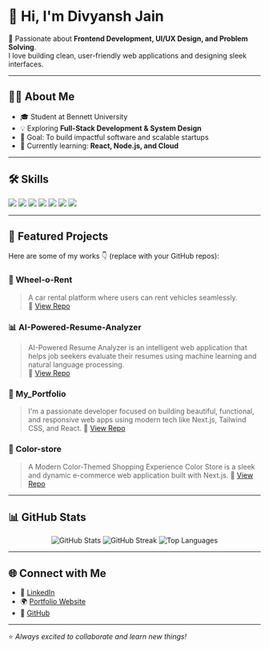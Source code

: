 # 👋 Hi, I'm Divyansh Jain  

🚀 Passionate about **Frontend Development, UI/UX Design, and Problem Solving**.  
I love building clean, user-friendly web applications and designing sleek interfaces.  

---

## 🧑‍💻 About Me  
- 🎓 Student at Bennett University  
- 💡 Exploring **Full-Stack Development & System Design**  
- 🎯 Goal: To build impactful software and scalable startups  
- 🌱 Currently learning: **React, Node.js, and Cloud**  

---

## 🛠️ Skills  
<p>
  <img src="https://img.shields.io/badge/-C++-00599C?style=for-the-badge&logo=cplusplus&logoColor=white" />
  <img src="https://img.shields.io/badge/-Python-3776AB?style=for-the-badge&logo=python&logoColor=white" />
  <img src="https://img.shields.io/badge/-MySQL-4479A1?style=for-the-badge&logo=mysql&logoColor=white" />
  <img src="https://img.shields.io/badge/-JavaScript-F7DF1E?style=for-the-badge&logo=javascript&logoColor=black" />
  <img src="https://img.shields.io/badge/-React-61DAFB?style=for-the-badge&logo=react&logoColor=black" />
  <img src="https://img.shields.io/badge/-Figma-F24E1E?style=for-the-badge&logo=figma&logoColor=white" />
  <img src="https://img.shields.io/badge/-PowerBI-F2C811?style=for-the-badge&logo=powerbi&logoColor=black" />
</p>

---

## 📂 Featured Projects  

Here are some of my works 👇 (replace with your GitHub repos):  

### 🚗 Wheel-o-Rent  
> A car rental platform where users can rent vehicles seamlessly.  
🔗 [View Repo](https://github.com/DivyanshJain907/Wheel-o-Rent)  

### 📊 AI-Powered-Resume-Analyzer 
> AI-Powered Resume Analyzer is an intelligent web application that helps job seekers evaluate their resumes using machine learning and natural language processing.  
🔗 [View Repo](https://github.com/DivyanshJain907/AI-Powered-Resume-Analyzer)  

### 🛌 My_Portfolio  
> I'm a passionate developer focused on building beautiful, functional, and responsive web apps using modern tech like Next.js, Tailwind CSS, and React.
🔗 [View Repo](https://github.com/DivyanshJain907/My_Portfolio)  

### 🏥 Color-store
>  A Modern Color-Themed Shopping Experience Color Store is a sleek and dynamic e-commerce web application built with Next.js.
🔗 [View Repo](https://github.com/DivyanshJain907/Color-store)  

---

## 📊 GitHub Stats  
<p align="center">
  <img src="https://github-readme-stats.vercel.app/api?username=DivyanshJain907&show_icons=true&theme=tokyonight" alt="GitHub Stats" />
  <img src="https://github-readme-streak-stats.herokuapp.com/?user=DivyanshJain907&theme=tokyonight" alt="GitHub Streak" />
  <img src="https://github-readme-stats.vercel.app/api/top-langs/?username=DivyanshJain907&layout=compact&theme=tokyonight" alt="Top Languages" />
</p>

---

## 🌐 Connect with Me  
- 💼 [LinkedIn](https://www.linkedin.com/in/divyanshjain0907/)  
- 🌍 [Portfolio Website](https://divyanshjainportfolio.vercel.app/)
- 🐙 [GitHub](https://github.com/DivyanshJain907)  

---
⭐️ _Always excited to collaborate and learn new things!_
